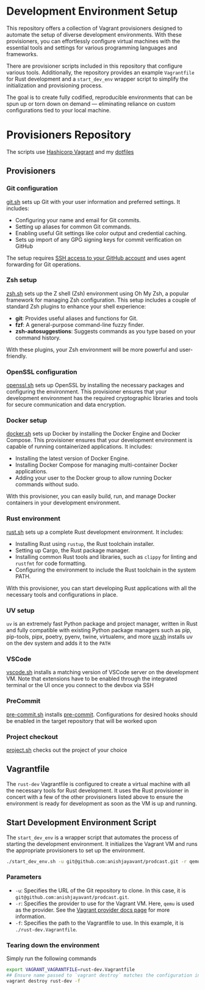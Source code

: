 # Development Environment Setup
This repository offers a collection of Vagrant provisioners designed to automate the setup of diverse development environments. With these provisioners, you can effortlessly configure virtual machines with the essential tools and settings for various programming languages and frameworks. 

There are provisioner scripts included in this repository that configure various tools. Additionally, the repository provides an example `Vagrantfile` for Rust development and a `start_dev_env` wrapper script to simplify the initialization and provisioning process.

The goal is to create fully codified, reproducible environments that can be spun up or torn down on demand — eliminating reliance on custom configurations tied to your local machine.


# Provisioners Repository
The scripts use [Hashicorp Vagrant](https://www.vagrantup.com/docs) and my [dotfiles](https://github.com/anishjayavant/dotfiles)

## Provisioners

### Git configuration 
[git.sh](./provisioners/git.sh) sets up Git with your user information and preferred settings. It includes:

- Configuring your name and email for Git commits.
- Setting up aliases for common Git commands.
- Enabling useful Git settings like color output and credential caching.
- Sets up import of any GPG signing keys for commit verification on GitHub

The setup requires [SSH access to your GitHub account](https://docs.github.com/en/authentication/connecting-to-github-with-ssh) and uses agent forwarding for Git operations.

### Zsh setup
[zsh.sh](./provisioners/zsh.sh) sets up the Z shell (Zsh) environment using Oh My Zsh, a popular framework for managing Zsh configuration. This setup includes a couple of standard Zsh plugins to enhance your shell experience:

- **git**: Provides useful aliases and functions for Git.
- **fzf**: A general-purpose command-line fuzzy finder.
- **zsh-autosuggestions**: Suggests commands as you type based on your command history.

With these plugins, your Zsh environment will be more powerful and user-friendly.

### OpenSSL configuration
[openssl.sh](./provisioners/openssl.sh) sets up OpenSSL by installing the necessary packages and configuring the environment. This provisioner ensures that your development environment has the required cryptographic libraries and tools for secure communication and data encryption.

### Docker setup
[docker.sh](./provisioners/docker.sh) sets up Docker by installing the Docker Engine and Docker Compose. This provisioner ensures that your development environment is capable of running containerized applications. It includes:

- Installing the latest version of Docker Engine.
- Installing Docker Compose for managing multi-container Docker applications.
- Adding your user to the Docker group to allow running Docker commands without sudo.

With this provisioner, you can easily build, run, and manage Docker containers in your development environment.

### Rust environment
[rust.sh](./provisioners/rust.sh) sets up a complete Rust development environment. It includes:

- Installing Rust using `rustup`, the Rust toolchain installer.
- Setting up Cargo, the Rust package manager.
- Installing common Rust tools and libraries, such as `clippy` for linting and `rustfmt` for code formatting.
- Configuring the environment to include the Rust toolchain in the system PATH.

With this provisioner, you can start developing Rust applications with all the necessary tools and configurations in place.

### UV setup
`uv` is an extremely fast Python package and project manager, written in Rust and fully compatible with existing Python package managers such as pip, pip-tools, pipx, poetry, pyenv, twine, virtualenv, and more
[uv.sh](./provisioners/uv.sh) installs uv on the dev system and adds it to the `PATH`

### VSCode 
[vscode.sh](./provisioners/vscode.sh) installs a matching version of VSCode server on the development VM. Note that extensions have to be enabled through the integrated terminal or the UI once you connect to the devbox via SSH

### PreCommit
[pre-commit.sh](./provisioners/pre-commit.sh) installs [pre-commit](https://pre-commit.com/). Configurations for desired hooks should be enabled in the target repository that will be worked upon

### Project checkout
[project.sh](./provisioners/project.sh) checks out the project of your choice


## Vagrantfile

The `rust-dev` Vagrantfile is configured to create a virtual machine with all the necessary tools for Rust development. It uses the Rust provisioner in concert with a few of the other provisioners listed above to ensure the environment is ready for development as soon as the VM is up and running.

## Start Development Environment Script

The `start_dev_env` is a wrapper script that automates the process of starting the development environment. It initializes the Vagrant VM and runs the appropriate provisioners to set up the environment. 

```bash
./start_dev_env.sh -u git@github.com:anishjayavant/prodcast.git -r qemu -f ./rust-dev.Vagrantfile
```

### Parameters

- `-u`: Specifies the URL of the Git repository to clone. In this case, it is `git@github.com:anishjayavant/prodcast.git`.
- `-r`: Specifies the provider to use for the Vagrant VM. Here, `qemu` is used as the provider. See the [Vagrant provider docs page](https://developer.hashicorp.com/vagrant/docs/providers) for more information.
- `-f`: Specifies the path to the Vagrantfile to use. In this example, it is `./rust-dev.Vagrantfile`.

### Tearing down the environment

Simply run the following commands
```bash
export VAGRANT_VAGRANTFILE=rust-dev.Vagrantfile
## Ensure name passed to `vagrant destroy` matches the configuration in the Vagrantfile 
vagrant destroy rust-dev -f
```